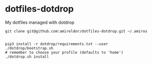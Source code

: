 # dotfiles-dotdrop
My dotfiles managed with dotdrop

    git clone git@github.com:amireldor/dotfiles-dotdrop.git ~/.amiros


    pip3 install -r dotdrop/requirements.txt --user
    ./dotdrop/bootstrap.sh
    # remember to choose your profile (defaults to 'home')
    ./dotdrop.sh install
